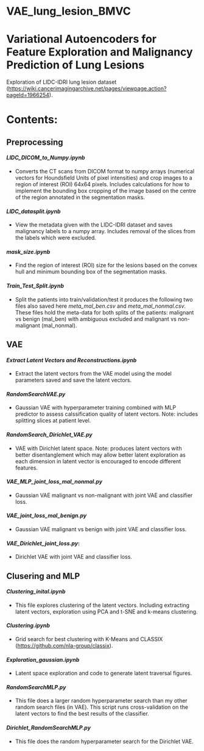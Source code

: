 # VAE_lung_lesion_BMVC
# Variational Autoencoders for Feature Exploration and Malignancy Prediction of Lung Lesions
Exploration of LIDC-IDRI lung lesion dataset (https://wiki.cancerimagingarchive.net/pages/viewpage.action?pageId=1966254).

# Contents:

## Preprocessing
#### *LIDC_DICOM_to_Numpy.ipynb*
* Converts the CT scans from DICOM format to numpy arrays (numerical vectors for Houndsfield Units of pixel intensities) and crop images to a region of interest (ROI) 64x64 pixels. Includes calculations for how to implement the bounding box cropping of the image based on the centre of the region annotated in the segmentation masks.

#### *LIDC_datasplit.ipynb*
* View the metadata given with the LIDC-IDRI dataset and saves malignancy labels to a numpy array. Includes removal of the slices from the labels which were excluded.

#### *mask_size.ipynb*
* Find the region of interest (ROI) size for the lesions based on the convex hull and minimum bounding box of the segmentation masks. 

#### *Train_Test_Split.ipynb*  
* Split the patients into train/validation/test it produces the following two files also saved here *meta_mal_ben.csv* and *meta_mal_nonmal.csv*. These files hold the meta-data for both splits of the patients: malignant vs benign (mal_ben) with ambiguous excluded and malignant vs non-malignant (mal_nonmal).

## VAE
#### *Extract Latent Vectors and Reconstructions.ipynb*
* Extract the latent vectors from the VAE model using the model parameters saved and save the latent vectors.

#### *RandomSearchVAE.py*  
* Gaussian VAE with hyperparameter training combined with MLP predictor to assess calssification quality of latent vectors. Note: includes splitting slices at patient level.
  
#### *RandomSearch_Dirichlet_VAE.py*  
* VAE with Dirichlet latent space. Note: produces latent vectors with better disentanglement which may allow better latent exploration as each dimension in latent vector is encouraged to encode different features.  

#### *VAE_MLP_joint_loss_mal_nonmal.py*
* Gaussian VAE malignant vs non-malignant with joint VAE and classifier loss.

#### *VAE_joint_loss_mal_benign.py*
* Gaussian VAE malignant vs benign with joint VAE and classifier loss.

#### *VAE_Dirichlet_joint_loss.py*:
* Dirichlet VAE with joint VAE and classifier loss.

  
## Clusering and MLP
#### *Clustering_inital.ipynb*
* This file explores clustering of the latent vectors. Including extracting latent vectors, exploration using PCA and t-SNE and k-means clustering.

#### *Clustering.ipynb*
* Grid search for best clustering with K-Means and CLASSIX (https://github.com/nla-group/classix).

#### *Exploration_gaussian.ipynb*
* Latent space exploration and code to generate latent traversal figures.

#### *RandomSearchMLP.py* 
* This file does a larger random hyperparameter search than my other random search files (in VAE). This script runs cross-validation on the latent vectors to find the best results of the classifier.

#### *Dirichlet_RandomSearchMLP.py*
* This file does the random hyperparameter search for the Dirichlet VAE.
